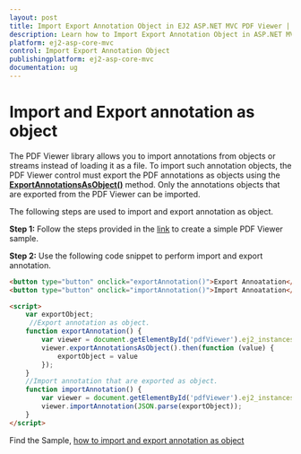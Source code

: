 ```yaml
---
layout: post
title: Import Export Annotation Object in EJ2 ASP.NET MVC PDF Viewer | Syncfusion
description: Learn how to Import Export Annotation Object in ASP.NET MVC PDF Viewer component of Syncfusion Essential JS 2 and more.
platform: ej2-asp-core-mvc
control: Import Export Annotation Object
publishingplatform: ej2-asp-core-mvc
documentation: ug
---
```



# Import and Export annotation as object

The PDF Viewer library allows you to import annotations from objects or streams instead of loading it as a file. To import such annotation objects, the PDF Viewer control must export the PDF annotations as objects using the [**ExportAnnotationsAsObject()**](https://ej2.syncfusion.com/documentation/api/pdfviewer/#exportannotationsasobject) method. Only the annotations objects that are exported from the PDF Viewer can be imported.

The following steps are used to import and export annotation as object.

**Step 1:** Follow the steps provided in the [link](https://ej2.syncfusion.com/aspnetmvc/documentation/pdfviewer/getting-started/) to create a simple PDF Viewer sample.

**Step 2:** Use the following code snippet to perform import and export annotation.

```html
<button type="button" onclick="exportAnnotation()">Export Annoatation</button>
<button type="button" onclick="importAnnotation()">Import Annoatation</button>

<script>
    var exportObject;
     //Export annotation as object.
    function exportAnnotation() {
        var viewer = document.getElementById('pdfViewer').ej2_instances[0];
        viewer.exportAnnotationsAsObject().then(function (value) {
            exportObject = value
        });
    }
    //Import annotation that are exported as object.
    function importAnnotation() {
        var viewer = document.getElementById('pdfViewer').ej2_instances[0];
        viewer.importAnnotation(JSON.parse(exportObject));
    }
</script>
```

Find the Sample, [how to import and export annotation as object](https://www.syncfusion.com/downloads/support/directtrac/general/ze/EJ2MvcSample-654457926.zip)